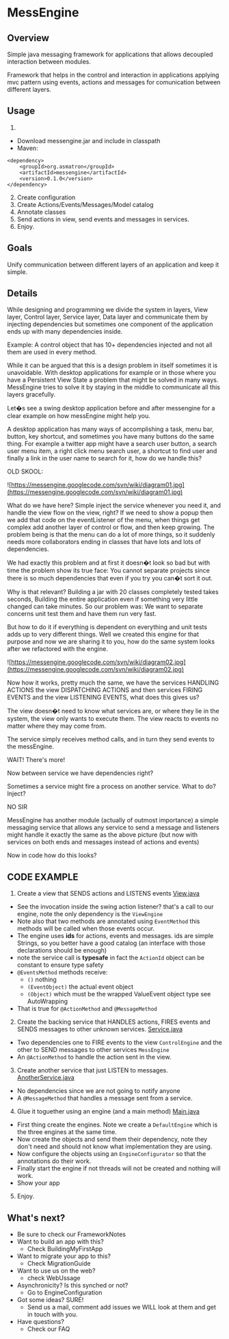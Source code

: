 # MessEngine
## Overview
Simple java messaging framework for applications that allows decoupled interaction between modules.

Framework that helps in the control and interaction in applications applying mvc pattern using events, actions and messages for comunication between different layers.

## Usage 
1. 
  * Download messengine.jar and include in classpath
  * Maven:
```
<dependency>
	<groupId>org.asmatron</groupId>
	<artifactId>messengine</artifactId>
	<version>0.1.0</version>
</dependency>
```
2. Create configuration
3. Create Actions/Events/Messages/Model catalog
4. Annotate classes
5. Send actions in view, send events and messages in services.
6. Enjoy.
  
## Goals

Unify communication between different layers of an application and keep it simple.

## Details

While designing and programming we divide the system in layers, View layer, Control layer, Service layer, Data layer and communicate them by injecting dependencies but sometimes one component of the application ends up with many dependencies inside.

Example: A control object that has 10+ dependencies injected and not all them are used in every method.

While it can be argued that this is a design problem in itself sometimes it is unavoidable. With desktop applications for example or in those where you have a Persistent View State a problem that might be solved in many ways. MessEngine tries to solve it by staying in the middle to communicate all this layers gracefully.

Let�s see a swing desktop application before and after messengine for a clear example on how messEngine might help you.

A desktop application has many ways of accomplishing a task, menu bar, button, key shortcut, and sometimes you have many buttons do the same thing. For example a twitter app might have a search user button, a search user menu item, a right click menu search user, a shortcut to find user and finally a link in the user name to search for it, how do we handle this?

OLD SKOOL:

![https://messengine.googlecode.com/svn/wiki/diagram01.jpg](https://messengine.googlecode.com/svn/wiki/diagram01.jpg)

What do we have here? Simple inject the service whenever you need it, and handle the view flow on the view, right? If we need to show a popup then we add that code on the eventListener of the menu, when things get complex add another layer of control or flow, and then keep growing.
The problem being is that the menu can do a lot of more things, so it suddenly needs more collaborators ending in classes that have lots and lots of dependencies.

We had exactly this problem and at first it doesn�t look so bad but with time the problem show its true face: You cannot separate projects since there is so much dependencies that even if you try you can�t sort it out.

Why is that relevant? Building a jar with 20 classes completely tested takes seconds, Building the entire application even if something very little changed can take minutes.
So our problem was: We want to separate concerns unit test them and have them run very fast.

But how to do it if everything is dependent on everything and unit tests adds up to very different things.
Well we created this engine for that purpose and now we are sharing it to you, how do the same system looks after we refactored with the engine.

![https://messengine.googlecode.com/svn/wiki/diagram02.jpg](https://messengine.googlecode.com/svn/wiki/diagram02.jpg)

Now how it works, pretty much the same, we have the services HANDLING ACTIONS the view DISPATCHING ACTIONS and then services FIRING EVENTS and the view LISTENING EVENTS, what does this gives us?

The view doesn�t need to know what services are, or where they lie in the system, the view only wants to execute them. The view reacts to events no matter where they may come from.

The service simply receives method calls, and in turn they send events to the messEngine.

WAIT! There's more!

Now between service we have dependencies right?

Sometimes a service might fire a process on another service. What to do? Inject?

NO SIR

MessEngine has another module (actually of outmost importance) a simple messaging service that allows any service to send a message and listeners might handle it exactly the same as the above picture (but now with services on both ends and messages instead of actions and events)

Now in code how do this looks?

## CODE EXAMPLE

1. Create a view that SENDS actions and LISTENS events [View.java](https://github.com/emoranchel/MessEngineDemo/blob/main/src/main/java/org/asmastron/messEngineDemo/View.java)
  * See the invocation inside the swing action listener? that's a call to our engine, note the only dependency is the `ViewEngine`
  * Note also that two methods are annotated using `EventMethod` this methods will be called when those events occur.
  * The engine uses **ids** for actions, events and messages. ids are simple Strings, so you better have a good catalog (an interface with those declarations should be enough)
  * note the service call is **typesafe** in fact the `ActionId` object can be constant to ensure type safety
  * `@EventsMethod` methods receive:
    * `()` nothing
    * `(EventObject)` the actual event object
    * `(Object)` which must be the wrapped ValueEvent object type see AutoWrapping
  * That is true for `@ActionMethod` and `@MessageMethod`
2. Create the backing service that HANDLES actions, FIRES events and SENDS messages to other unknown services. [Service.java](https://github.com/emoranchel/MessEngineDemo/blob/main/src/main/java/org/asmastron/messEngineDemo/Service.java)
  * Two dependencies one to FIRE events to the view `ControlEngine` and the other to SEND messages to other services `MessEngine`
  * An `@ActionMethod` to handle the action sent in the view.
3. Create another service that just LISTEN to messages. [AnotherService.java](https://github.com/emoranchel/MessEngineDemo/blob/main/src/main/java/org/asmastron/messEngineDemo/AnotherService.java)
  * No dependencies since we are not going to notify anyone
  * A `@MessageMethod` that handles a message sent from a service.
4. Glue it toguether using an engine (and a main method) [Main.java](https://github.com/emoranchel/MessEngineDemo/blob/main/src/main/java/org/asmastron/messEngineDemo/Main.java)
  * First thing create the engines. Note we create a `DefaultEngine` which is the three engines at the same time.
  * Now create the objects and send them their dependency, note they don't need and should not know what implementation they are using.
  * Now configure the objects using an `EngineConfigurator` so that the annotations do their work.
  * Finally start the engine if not threads will not be created and nothing will work.
  * Show your app
5. Enjoy.

## What's next?

* Be sure to check our FrameworkNotes
* Want to build an app with this?
  * Check BuildingMyFirstApp
* Want to migrate your app to this?
  * Check MigrationGuide
* Want to use us on the web?
  * check WebUssage
* Asynchronicity? Is this synched or not?
  * Go to EngineConfiguration
* Got some ideas? SURE!
  * Send us a mail, comment add issues we WILL look at them and get in touch with you.
* Have questions?
  * Check our FAQ